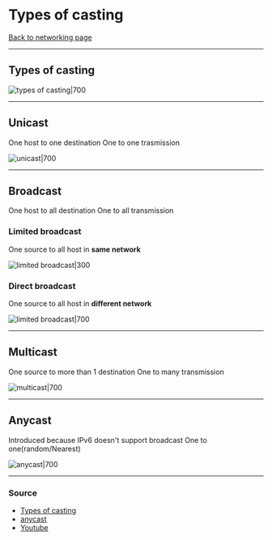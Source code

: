 # Types of casting
[Back to networking page](Networking.md)
- --
## Types of casting

![types of casting|700](https://www.gatevidyalay.com/wp-content/uploads/2018/09/Types-of-Casting.png)
- --
## Unicast
One host to one destination
One to one trasmission

![unicast|700](https://www.gatevidyalay.com/wp-content/uploads/2018/09/Unicast-Diagram.png)
- --
## Broadcast
One host to all destination 
One to all transmission

### Limited broadcast
One source to all host in **same network**

![limited broadcast|300](https://www.gatevidyalay.com/wp-content/uploads/2018/09/Limited-Broadcast-Diagram.png)

### Direct broadcast
One source to all host in **different network**

![limited broadcast|700](https://www.gatevidyalay.com/wp-content/uploads/2018/09/Direct-Broadcast-Diagram.png)
- --
## Multicast
One source to more than 1 destination
One to many transmission

![multicast|700](https://www.gatevidyalay.com/wp-content/uploads/2018/09/Multicast-Diagram.png)
- --
## Anycast
Introduced because IPv6 doesn't support broadcast
One to one(random/Nearest)

![anycast|700](https://ma.ttias.be/wp-content/uploads/2010/03/anycast.png)
- --
### Source
- [Types of casting](https://www.gatevidyalay.com/types-of-casting-unicast-broadcast-multicast/)
- [anycast](https://ma.ttias.be/address-types-unicast-multicast-anycast/)
- [Youtube](https://youtu.be/1GbJUAcHfKU?t=241)